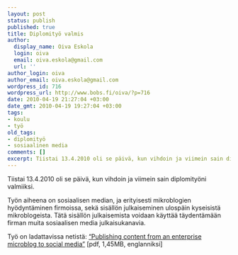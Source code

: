```yaml
---
layout: post
status: publish
published: true
title: Diplomityö valmis
author:
  display_name: Oiva Eskola
  login: oiva
  email: oiva.eskola@gmail.com
  url: ''
author_login: oiva
author_email: oiva.eskola@gmail.com
wordpress_id: 716
wordpress_url: http://www.bobs.fi/oiva/?p=716
date: 2010-04-19 21:27:04 +03:00
date_gmt: 2010-04-19 19:27:04 +03:00
tags:
- koulu
- työ
old_tags:
- diplomityö
- sosiaalinen media
comments: []
excerpt: Tiistai 13.4.2010 oli se päivä, kun vihdoin ja viimein sain diplomityöni valmiiksi.
---
```

<p>Tiistai 13.4.2010 oli se päivä, kun vihdoin ja viimein sain diplomityöni valmiiksi.</p>
<p>Työn aiheena on sosiaalisen median, ja erityisesti mikroblogien  hyödyntäminen firmoissa, sekä sisällön julkaiseminen ulospäin kyseisistä  mikroblogeista. Tätä sisällön julkaisemista voidaan käyttää  täydentämään firman muita sosiaalisen media julkaisukanavia.</p>
<p>Työ on ladattavissa netistä: <a href="/masters_thesis-oiva_eskola-2010-publishing_content_from_an_enterprise_microblog_to_social_media.pdf" target="_blank">&ldquo;Publishing  content from an enterprise microblog to social media&rdquo;</a> [pdf, 1,45MB, englanniksi]</p>
